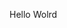 Hello Wolrd



































































































































































































































































































































































































































































































































































































































































































































































































































































































































































































































































































































































































































































































































































































































































































































































































































































































































































































































































































































































































































































































































































































































